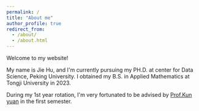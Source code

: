 ```yaml
---
permalink: /
title: "About me"
author_profile: true
redirect_from: 
  - /about/
  - /about.html
---
```


Welcome to my website!

My name is Jie Hu, and I'm currently pursuing my PH.D. at center for Data Science, Peking University. I obtained my B.S. in Applied Mathematics at Tongji University in 2023.

During my 1st year rotation, I'm very fortunated to be advised by [Prof.Kun yuan](kunyuan827.github.io) in the first semester.


